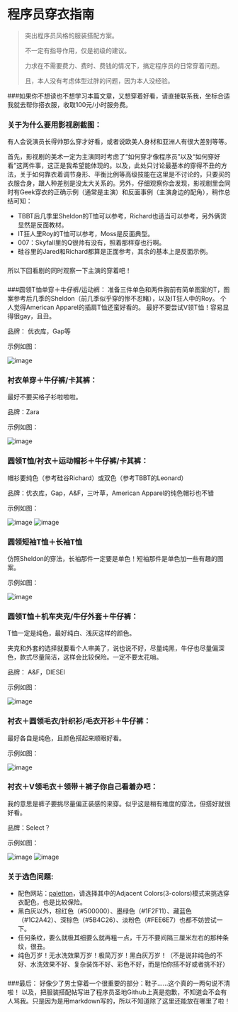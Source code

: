 # 程序员穿衣指南

>突出程序员风格的服装搭配方案。
>
>不一定有指导作用，仅是初级的建议。
>
>力求在不需要费力、费时、费钱的情况下，搞定程序员的日常穿着问题。
>
>且，本人没有考虑体型过胖的问题，因为本人没经验。


###如果你不想读也不想学习本篇文章，又想穿着好看，请直接联系我，坐标合适我就去帮你搭衣服，收取100元/小时服务费。


###
### 关于为什么要用影视剧截图：
有人会说演员长得帅那么穿才好看，或者说欧美人身材和亚洲人有很大差别等等。

首先，影视剧的美术一定为主演同时考虑了“如何穿才像程序员”以及“如何穿好看”这两件事，这正是我希望能体现的。以及，此处只讨论最基本的穿得不丑的方法，关于如何靠衣着调节身形、平衡比例等高级技能在这里是不讨论的，只要买的衣服合身，跟人种差别是没太大关系的。另外，仔细观察你会发现，影视剧里会同时有Geek穿衣的正确示例（通常是主演）和反面事例（主演身边的配角），稍作总结可知：
- TBBT后几季里Sheldon的T恤可以参考，Richard也适当可以参考，另外俩货显然是反面教材。
- IT狂人里Roy的T恤可以参考，Moss是反面典型。
- 007：Skyfall里的Q很帅有没有，照着那样穿也行啊。
- 硅谷里的Jared和Richard都算是正面参考，其余的基本上是反面示例。

### 
所以下回看剧的同时观察一下主演的穿着吧！



###  
###圆领T恤单穿＋牛仔裤/运动裤：
准备三件单色和两件胸前有简单图案的T，图案参考后几季的Sheldon（前几季似乎穿的惨不忍睹），以及IT狂人中的Roy。
个人觉得American Apparel的插肩T恤还蛮好看的。
最好不要尝试V领T恤！容易显得很gay，且丑。

品牌： 优衣库，Gap等

示例如图：

![image](https://raw.githubusercontent.com/ronneymeow/programmerdresscode/master/example_pics/ch1/23.pic.jpg)

###
### 衬衣单穿＋牛仔裤/卡其裤：
最好不要买格子衫啦啦啦。

品牌：Zara

示例如图：

![image](https://raw.githubusercontent.com/ronneymeow/programmerdresscode/master/example_pics/ch2/158.pic.jpg)

###
### 圆领T恤/衬衣＋运动帽衫＋牛仔裤/卡其裤：
帽衫要纯色（参考硅谷Richard）或双色（参考TBBT的Leonard）

品牌：优衣库，Gap，A&F，三叶草，American Apparel的纯色帽衫也不错

示例如图：

![image](https://raw.githubusercontent.com/ronneymeow/programmerdresscode/master/example_pics/ch3/77.pic.jpg)
![image](https://raw.githubusercontent.com/ronneymeow/programmerdresscode/master/example_pics/ch1/21.pic.jpg)

###
### 圆领短袖T恤＋长袖T恤
仿照Sheldon的穿法，长袖那件一定要是单色！短袖那件是单色加一些有趣的图案。

示例如图：

![image](https://raw.githubusercontent.com/ronneymeow/programmerdresscode/master/example_pics/ch4/130.pic.jpg)

###
### 圆领T恤＋机车夹克/牛仔外套＋牛仔裤：
T恤一定是纯色，最好纯白、浅灰这样的颜色。

夹克和外套的选择就要看个人审美了，说也说不好，尽量纯黑，牛仔也尽量偏深色，款式尽量简洁，这样会比较保险。一定不要太花哨。

品牌： A&F，DIESEl

示例如图：

![image](https://raw.githubusercontent.com/ronneymeow/programmerdresscode/master/example_pics/ch5/103.pic.jpg)

###
### 衬衣＋圆领毛衣/针织衫/毛衣开衫＋牛仔裤：

最好各自是纯色，且颜色搭起来顺眼好看。

示例如图：

![image](https://raw.githubusercontent.com/ronneymeow/programmerdresscode/master/example_pics/ch1/22.pic.jpg)

###
### 衬衣＋V领毛衣＋领带＋裤子你自己看着办吧：

我的意思是裤子要挑尽量偏正装感的来穿。似乎这是稍有难度的穿法，但搭好就很好看。

品牌：Select？

示例如图：

![image](https://raw.githubusercontent.com/ronneymeow/programmerdresscode/master/example_pics/ch7/139.pic.jpg)
![image](https://raw.githubusercontent.com/ronneymeow/programmerdresscode/master/example_pics/ch7/140.pic.jpg)

###
### 关于选色问题:

- 配色网站：[paletton]，请选择其中的Adjacent Colors(3-colors)模式来挑选穿衣配色，也是比较保险。
- 黑白灰以外，棕红色（#500000）、墨绿色（#1F2F11）、藏蓝色（#1C2A42）、深棕色（#5B4C26）、淡粉色（#FEE6E7）也都不妨尝试一下。
- 任何条纹，要么就极其细要么就再粗一点，千万不要间隔三厘米左右的那种条纹，很丑。
- 纯色万岁！无水洗效果万岁！极简万岁！黑白灰万岁！（不是说非纯色的不好、水洗效果不好、复杂装饰不好、彩色不好，而是怕你搭不好或者挑不好）

###
###最后：
好像少了男士穿着一个很重要的部分：鞋子……这个真的一两句说不清啦！
以及，把服装搭配帖写进了程序员圣地Github上真是抱歉，不知道会不会有人骂我。只是因为是用markdown写的，所以不知道除了这里还能放在哪里了啦！


[paletton]:http://paletton.com/#uid=52A0u0k65r114KK3fvR9tmRdbiY

